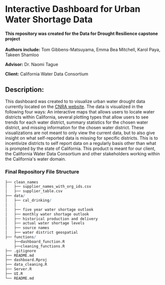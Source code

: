 # Interactive Dashboard for Urban Water Shortage Data
#### This repository was created for the Data for Drought Resilience capstone project 

**Authors include:** Tom Gibbens-Matsuyama, Emma Bea Mitchell, Karol Paya, Takeen Shamloo

**Advisor:** Dr. Naomi Tague

**Client:** California Water Data Consortium

## Description:

This dashboard was created to to visualize urban water drought data currently located on the [CNRA website](https://data.cnra.ca.gov/dataset/urban-water-data-drought). The data is visualized in the following four ways: An interactive maps that allows users to locate water districts within California, several plotting types that allow users to see trends for each water district, summary statistics for the chosen water district, and missing information for the chosen water district. These visualizations are not meant to only view the current data, but to also give insight on what self-reported data is missing for specific districts. This is to incentivize districts to self report data on a regularly basis other than what is prompted by the state of California. This product is meant for our client, the California Water Data Consortium and other stakeholders working within the California's water domain. 

### Final Repository File Structure
```r
├── clean_names
│   ├── supplier_names_with_org_ids.csv
│   ├── supplier_table.csv
├── data/
│   ├── cal_drinking/
│   │
│   ├── five year water shortage outlook
│   ├── monthly water shortage outlook
│   ├── historical production and delivery
│   ├── actual water shortage levels
│   ├── source names
│   ├── water district geospatial
├── functions/
    ├──dashboard_function.R
    ├──cleaning_functions.R
├── .gitignore
├── README.md
├── dashboard.Rproj
├── data_cleaning.R
├── Server.R
├── UI.R
└── README.md
```
